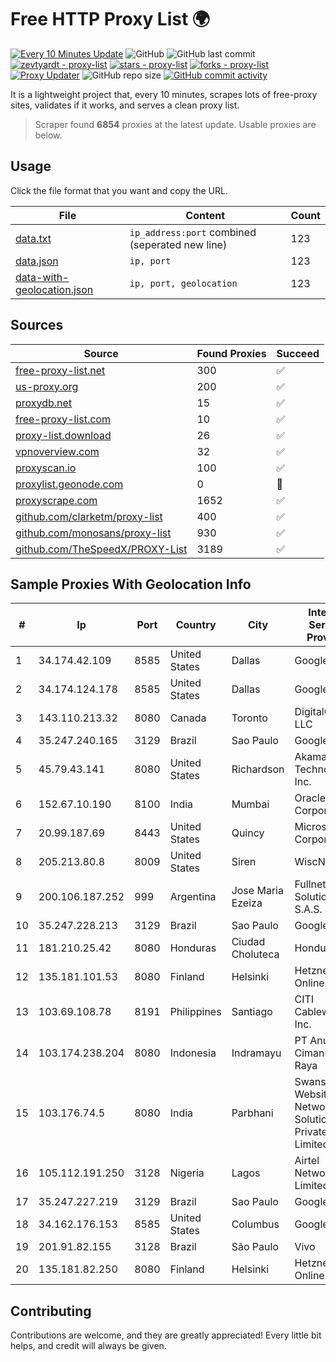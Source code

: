 
# Free HTTP Proxy List 🌍

[![Every 10 Minutes Update](https://github.com/mertguvencli/http-proxy-list/actions/workflows/main.yml/badge.svg?branch=main)](https://github.com/mertguvencli/http-proxy-list/actions/workflows/main.yml)
![GitHub](https://img.shields.io/github/license/mertguvencli/http-proxy-list)
![GitHub last commit](https://img.shields.io/github/last-commit/mertguvencli/http-proxy-list)
[![zevtyardt - proxy-list](https://img.shields.io/static/v1?label=zevtyardt&message=proxy-list&color=blue&logo=github)](https://github.com/zevtyardt/proxy-list "Go to GitHub repo")
[![stars - proxy-list](https://img.shields.io/github/stars/zevtyardt/proxy-list?style=social)](https://github.com/zevtyardt/proxy-list)
[![forks - proxy-list](https://img.shields.io/github/forks/zevtyardt/proxy-list?style=social)](https://github.com/zevtyardt/proxy-list)
[![Proxy Updater](https://github.com/zevtyardt/proxy-list/workflows/Proxy%20Updater/badge.svg)](https://github.com/zevtyardt/proxy-list/actions?query=workflow:"Proxy+Updater")
![GitHub repo size](https://img.shields.io/github/repo-size/zevtyardt/proxy-list)
[![GitHub commit activity](https://img.shields.io/github/commit-activity/m/zevtyardt/proxy-list?logo=commits)](https://github.com/zevtyardt/proxy-list/commits/main)

It is a lightweight project that, every 10 minutes, scrapes lots of free-proxy sites, validates if it works, and serves a clean proxy list.

> Scraper found **6854** proxies at the latest update. Usable proxies are below.

## Usage

Click the file format that you want and copy the URL.

|File|Content|Count|
|----|-------|-----|
|[data.txt](https://raw.githubusercontent.com/mertguvencli/http-proxy-list/main/proxy-list/data.txt)|`ip_address:port` combined (seperated new line)|123|
|[data.json](https://raw.githubusercontent.com/mertguvencli/http-proxy-list/main/proxy-list/data.json)|`ip, port`|123|
|[data-with-geolocation.json](https://raw.githubusercontent.com/mertguvencli/http-proxy-list/main/proxy-list/data-with-geolocation.json)|`ip, port, geolocation`|123|

## Sources

|Source|Found Proxies|Succeed|
|------|-------------|-------|
|[free-proxy-list.net](https://free-proxy-list.net)|300|✅|
|[us-proxy.org](https://www.us-proxy.org)|200|✅|
|[proxydb.net](http://proxydb.net)|15|✅|
|[free-proxy-list.com](https://free-proxy-list.com/?page=&port=&type%5B%5D=http&type%5B%5D=https&up_time=0&search=Search)|10|✅|
|[proxy-list.download](https://www.proxy-list.download/HTTP)|26|✅|
|[vpnoverview.com](https://vpnoverview.com/privacy/anonymous-browsing/free-proxy-servers)|32|✅|
|[proxyscan.io](https://www.proxyscan.io)|100|✅|
|[proxylist.geonode.com](https://proxylist.geonode.com/api/proxy-list?limit=300&page=1&sort_by=lastChecked&sort_type=desc&protocols=http,https)|0|🚫|
|[proxyscrape.com](https://api.proxyscrape.com/v2/?request=displayproxies&protocol=http&timeout=10000&country=all&ssl=all&anonymity=all)|1652|✅|
|[github.com/clarketm/proxy-list](https://raw.githubusercontent.com/clarketm/proxy-list/master/proxy-list-raw.txt)|400|✅|
|[github.com/monosans/proxy-list](https://raw.githubusercontent.com/monosans/proxy-list/main/proxies/http.txt)|930|✅|
|[github.com/TheSpeedX/PROXY-List](https://raw.githubusercontent.com/TheSpeedX/PROXY-List/master/http.txt)|3189|✅|


## Sample Proxies With Geolocation Info

|#|Ip|Port|Country|City|Internet Service Provider|
|-|--|----|-------|----|-------------------------|
|1|34.174.42.109|8585|United States|Dallas|Google LLC|
|2|34.174.124.178|8585|United States|Dallas|Google LLC|
|3|143.110.213.32|8080|Canada|Toronto|DigitalOcean, LLC|
|4|35.247.240.165|3129|Brazil|Sao Paulo|Google LLC|
|5|45.79.43.141|8080|United States|Richardson|Akamai Technologies, Inc.|
|6|152.67.10.190|8100|India|Mumbai|Oracle Corporation|
|7|20.99.187.69|8443|United States|Quincy|Microsoft Corporation|
|8|205.213.80.8|8009|United States|Siren|WiscNet|
|9|200.106.187.252|999|Argentina|Jose Maria Ezeiza|Fullnet Solutions S.A.S.|
|10|35.247.228.213|3129|Brazil|Sao Paulo|Google LLC|
|11|181.210.25.42|8080|Honduras|Ciudad Choluteca|Hondutel|
|12|135.181.101.53|8080|Finland|Helsinki|Hetzner Online GmbH|
|13|103.69.108.78|8191|Philippines|Santiago|CITI Cableworld Inc.|
|14|103.174.238.204|8080|Indonesia|Indramayu|PT Anugerah Cimanuk Raya|
|15|103.176.74.5|8080|India|Parbhani|Swans Websites and Networking Solutions Private Limited|
|16|105.112.191.250|3128|Nigeria|Lagos|Airtel Networks Limited|
|17|35.247.227.219|3129|Brazil|Sao Paulo|Google LLC|
|18|34.162.176.153|8585|United States|Columbus|Google LLC|
|19|201.91.82.155|3128|Brazil|São Paulo|Vivo|
|20|135.181.82.250|8080|Finland|Helsinki|Hetzner Online GmbH|



## Contributing

Contributions are welcome, and they are greatly appreciated! Every
little bit helps, and credit will always be given.

